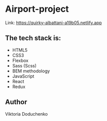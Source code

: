 # Airport-project

Link:
https://quirky-albattani-a19b05.netlify.app

<h2>The tech stack is:</h3>

<ul>
<li>HTML5</li>
<li>CSS3</li>
<li>Flexbox</li>
<li>Sass (Scss)</li>
<li>BEM methodology</li>
<li>JavaScript</li>
<li>React</li>
<li>Redux</li>
</ul>

<h2>Author</h2>

Viktoria Doduchenko
